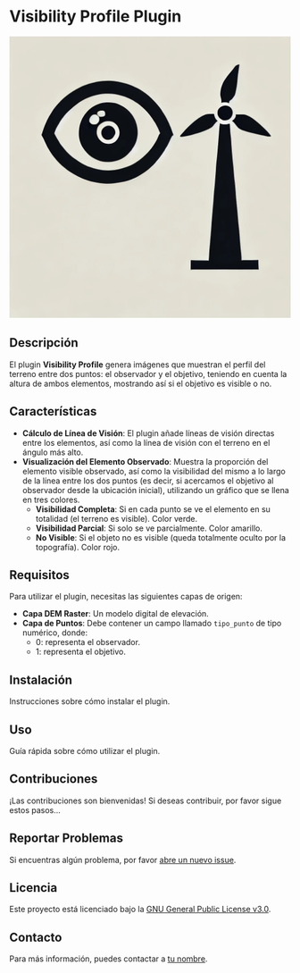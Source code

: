 # Visibility Profile Plugin

![Plugin Logo](https://github.com/avaldeon/VisibilityProfile/blob/main/logo.png) 

## Descripción

El plugin **Visibility Profile** genera imágenes que muestran el perfil del terreno entre dos puntos: el observador y el objetivo, teniendo en cuenta la altura de ambos elementos, mostrando así si el objetivo es visible o no.

## Características

- **Cálculo de Línea de Visión**: El plugin añade líneas de visión directas entre los elementos, así como la línea de visión con el terreno en el ángulo más alto.
- **Visualización del Elemento Observado**: Muestra la proporción del elemento visible observado, así como la visibilidad del mismo a lo largo de la línea entre los dos puntos (es decir, si acercamos el objetivo al observador desde la ubicación inicial), utilizando un gráfico que se llena en tres colores.
  - **Visibilidad Completa**: Si en cada punto se ve el elemento en su totalidad (el terreno es visible). Color verde.
  - **Visibilidad Parcial**: Si solo se ve parcialmente. Color amarillo.
  - **No Visible**: Si el objeto no es visible (queda totalmente oculto por la topografía). Color rojo.

## Requisitos

Para utilizar el plugin, necesitas las siguientes capas de origen:

- **Capa DEM Raster**: Un modelo digital de elevación.
- **Capa de Puntos**: Debe contener un campo llamado `tipo_punto` de tipo numérico, donde:
  - 0: representa el observador.
  - 1: representa el objetivo.

## Instalación

Instrucciones sobre cómo instalar el plugin.

## Uso

Guía rápida sobre cómo utilizar el plugin.

## Contribuciones

¡Las contribuciones son bienvenidas! Si deseas contribuir, por favor sigue estos pasos...

## Reportar Problemas
Si encuentras algún problema, por favor [abre un nuevo issue](https://github.com/avaldeon/VisibilityProfile/issues).

## Licencia

Este proyecto está licenciado bajo la [GNU General Public License v3.0](LICENSE).

## Contacto

Para más información, puedes contactar a [tu nombre](mailto:tu-email@example.com).
